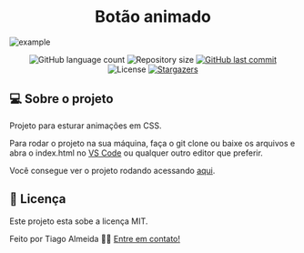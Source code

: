 <h1 align="center">Botão animado</h1>

![example](https://media.giphy.com/media/TuZLq1NPH3ttNVroTo/giphy.gif) 


<p align="center">
  <img alt="GitHub language count" src="https://img.shields.io/github/languages/count/TiagoAlmeida13/botao-animado?color=%2304D361">

  <img alt="Repository size" src="https://img.shields.io/github/repo-size/TiagoAlmeida13/botao-animado">
  
  <a href="https://github.com/TiagoAlmeida13/botao-animado/commits/master">
    <img alt="GitHub last commit" src="https://img.shields.io/github/last-commit/TiagoAlmeida13/botao-animado">
  </a>

  <img alt="License" src="https://img.shields.io/badge/license-MIT-brightgreen">
   <a href="https://github.com/TiagoAlmeida13/botao-animado/stargazers">
    <img alt="Stargazers" src="https://img.shields.io/github/stars/TiagoAlmeida13/botao-animado?style=social">
  </a>
</p>


## 💻 Sobre o projeto

Projeto para esturar animações em CSS.

Para rodar o projeto na sua máquina, faça o git clone ou baixe os arquivos e abra o index.html no [VS Code][vscode] ou qualquer outro editor que preferir.

Você consegue ver o projeto rodando acessando [aqui][projeto].


## 📝 Licença

Este projeto esta sobe a licença MIT.

Feito por Tiago Almeida 👋🏽 [Entre em contato!](linkedin.com/in/tiago-machadoalmeida/)

[vscode]: https://code.visualstudio.com/
[license]: https://opensource.org/licenses/MIT
[projeto]: https://tiagoalmeida13.github.io/button-animado/
